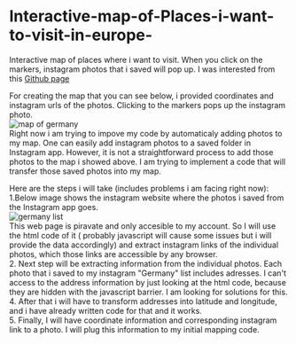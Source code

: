 # Interactive-map-of-Places-i-want-to-visit-in-europe-
Interactive map of places where i want to visit. When you click on the markers, instagram photos that i saved will pop up. I was interested from this 
	[Github page](https://github.com/Pubs-of-Oxfordshire-Map)


For creating the map that you can see below, i provided coordinates and instagram urls of the photos. Clicking to the markers pops up the instagram photo. <br/>
![map of germany](https://user-images.githubusercontent.com/65399053/115022431-0f292500-9ec6-11eb-8053-4d9a8090fdc9.JPG)
<br/>
Right now i am trying to impove my code by automaticaly adding photos to my map. One can easily add instagram photos to a saved folder in Instagram app. However, it is not a straightforward process to add those photos to the map i showed above. I am trying to implement a code that will transfer those saved photos into my map. 

Here are the steps i will take (includes problems i am facing right now):
<br/>
1.Below image shows the instagram website where the photos i saved from the Instagram app goes. <br/>
![germany list](https://user-images.githubusercontent.com/65399053/115020785-b9ec1400-9ec3-11eb-80c6-35249d2302a5.JPG) <br/>
This web page is piravate and only accesible to my account. So I will use the html code of it ( probably javascript will cause some issues but i will provide the data accordingly) and extract instagram links of the individual photos, which those links are accessible by any browser.
<br/>
2. Next step will be extracting information from the individual photos. Each photo that i saved to my instagram "Germany" list includes adresses. I can't access to the address information by just looking at the html code, because they are hidden with the javascript barrier. I am looking for solutions for this. <br/>
4. After that i will have to transform addresses into latitude and longitude, and i have already written code for that and it works. <br/>
5. Finally, I will have coordinate information and corresponding instagram link to a photo. I will plug this information to my initial mapping code. 
